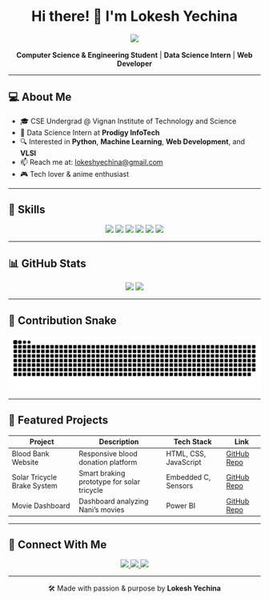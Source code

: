 <!-- Profile README - Professional GitHub Landing Page -->

<h1 align="center">Hi there! 👋 I'm Lokesh Yechina</h1>

<p align="center">
  <img src="https://media.giphy.com/media/hvRJCLFzcasrR4ia7z/giphy.gif" width="120" />
</p>

<p align="center">
  <b>Computer Science & Engineering Student</b> | <b>Data Science Intern</b> | <b>Web Developer</b>
</p>

---

## 💻 About Me

- 🎓 CSE Undergrad @ Vignan Institute of Technology and Science  
- 💼 Data Science Intern at **Prodigy InfoTech**  
- 🔍 Interested in **Python**, **Machine Learning**, **Web Development**, and **VLSI**
- 📫 Reach me at: [lokeshyechina@gmail.com](mailto:lokeshyechina@gmail.com)  
- 🎮 Tech lover & anime enthusiast

---

## 🚀 Skills

<p align="center">
  <img src="https://img.shields.io/badge/Python-3776AB?style=for-the-badge&logo=python&logoColor=white"/>
  <img src="https://img.shields.io/badge/Java-007396?style=for-the-badge&logo=java&logoColor=white"/>
  <img src="https://img.shields.io/badge/JavaScript-F7DF1E?style=for-the-badge&logo=javascript&logoColor=black"/>
  <img src="https://img.shields.io/badge/React-61DAFB?style=for-the-badge&logo=react&logoColor=black"/>
  <img src="https://img.shields.io/badge/HTML5-E34F26?style=for-the-badge&logo=html5&logoColor=white"/>
  <img src="https://img.shields.io/badge/CSS3-1572B6?style=for-the-badge&logo=css3&logoColor=white"/>
</p>

---

## 📊 GitHub Stats

<p align="center">
  <img src="https://github-readme-stats.vercel.app/api?username=LokeshYechina&show_icons=true&theme=radical" width="48%" />
  <img src="https://github-readme-stats.vercel.app/api/top-langs/?username=LokeshYechina&layout=compact&theme=radical" width="40%" />
</p>

---

## 🐍 Contribution Snake

<p align="center">
  <img src="https://raw.githubusercontent.com/Platane/snk/output/github-contribution-grid-snake.svg" alt="Snake animation" />
</p>

---

## 🌟 Featured Projects

| Project                      | Description                                 | Tech Stack            | Link                                                                 |
|-----------------------------|---------------------------------------------|------------------------|----------------------------------------------------------------------|
| Blood Bank Website          | Responsive blood donation platform          | HTML, CSS, JavaScript  | [GitHub Repo](https://github.com/LokeshYechina/blood-bank)          |
| Solar Tricycle Brake System | Smart braking prototype for solar tricycle  | Embedded C, Sensors    | [GitHub Repo](https://github.com/LokeshYechina/solar-tricycle)      |
| Movie Dashboard             | Dashboard analyzing Nani’s movies           | Power BI               | [GitHub Repo](https://github.com/LokeshYechina/movie-dashboard)     |

---

## 🔗 Connect With Me

<p align="center">
  <a href="https://linkedin.com/in/yourlinkedin" target="_blank">
    <img src="https://img.shields.io/badge/LinkedIn-%230077B5.svg?&style=for-the-badge&logo=linkedin&logoColor=white" />
  </a>
  <a href="https://twitter.com/yourtwitter" target="_blank">
    <img src="https://img.shields.io/badge/Twitter-%231DA1F2.svg?&style=for-the-badge&logo=twitter&logoColor=white" />
  </a>
  <a href="https://github.com/LokeshYechina" target="_blank">
    <img src="https://img.shields.io/badge/GitHub-181717.svg?&style=for-the-badge&logo=github&logoColor=white" />
  </a>
</p>

---

<p align="center">
  🛠️ Made with passion & purpose by <b>Lokesh Yechina</b>
</p>
